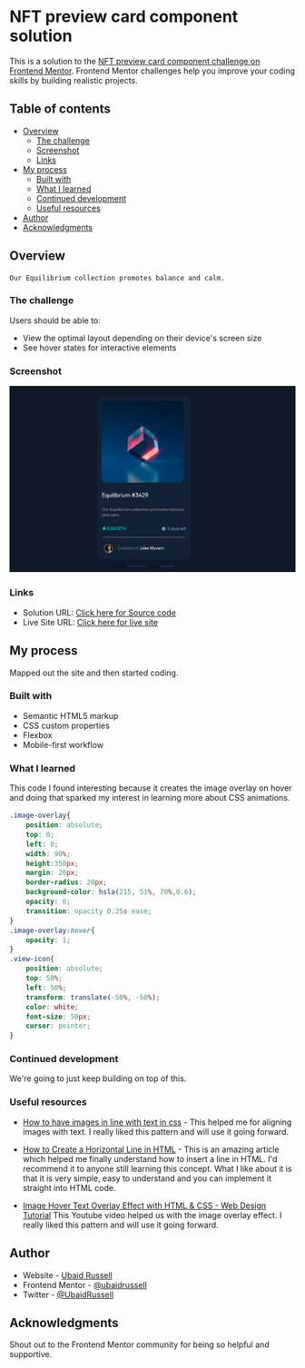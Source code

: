 # NFT preview card component solution

This is a solution to the [NFT preview card component challenge on Frontend Mentor](https://www.frontendmentor.io/challenges/nft-preview-card-component-SbdUL_w0U). Frontend Mentor challenges help you improve your coding skills by building realistic projects. 

## Table of contents

- [Overview](#overview)
  - [The challenge](#the-challenge)
  - [Screenshot](#screenshot)
  - [Links](#links)
- [My process](#my-process)
  - [Built with](#built-with)
  - [What I learned](#what-i-learned)
  - [Continued development](#continued-development)
  - [Useful resources](#useful-resources)
- [Author](#author)
- [Acknowledgments](#acknowledgments)

## Overview
    Our Equilibrium collection promotes balance and calm.

### The challenge

Users should be able to:

- View the optimal layout depending on their device's screen size
- See hover states for interactive elements

### Screenshot

![](images/screenshot.png)

### Links

- Solution URL: [Click here for Source code](https://github.com/UbaidRussell/NFT-preview-card-component)
- Live Site URL: [Click here for live site](https://ubaidrussell.com/NFT-preview-card-component/)

## My process
Mapped out the site and then started coding.

### Built with

- Semantic HTML5 markup
- CSS custom properties
- Flexbox
- Mobile-first workflow

### What I learned

This code I found interesting because it creates the image overlay on hover and doing that sparked my interest in learning more about CSS animations.

```css
.image-overlay{
    position: absolute;
    top: 0;
    left: 0;
    width: 90%;
    height:350px;
    margin: 20px;
    border-radius: 20px;
    background-color: hsla(215, 51%, 70%,0.6);
    opacity: 0;
    transition: opacity 0.25s ease;
}
.image-overlay:hover{
    opacity: 1;
}
.view-icon{
    position: absolute;
    top: 50%;
    left: 50%;
    transform: translate(-50%, -50%);
    color: white;
    font-size: 50px;
    cursor: pointer;
}
```

### Continued development
We're going to just keep building on top of this.

### Useful resources

- [How to have images in line with text in css](https://stackoverflow.com/questions/20402261/how-to-have-images-in-line-with-text-in-css) - This helped me for aligning images with text. I really liked this pattern and will use it going forward.

- [How to Create a Horizontal Line in HTML](https://www.wikihow.com/Insert-a-Line-in-HTML) - This is an amazing article which helped me finally understand how to insert a line in HTML. I'd recommend it to anyone still learning this concept. What I like about it is that it is very simple, easy to understand and you can implement it straight into HTML code.

- [Image Hover Text Overlay Effect with HTML & CSS - Web Design Tutorial](https://www.youtube.com/watch?v=exb2ab72Xhs) This Youtube video helped us with the image overlay effect. I really liked this pattern and will use it going forward.

## Author

- Website - [Ubaid Russell](https://ubaidrussell.com/)
- Frontend Mentor - [@ubaidrussell](https://www.frontendmentor.io/profile/ubaidrussell)
- Twitter - [@UbaidRussell](https://www.twitter.com/ubaidrussell)


## Acknowledgments
Shout out to the Frontend Mentor community for being so helpful and supportive.
